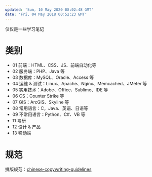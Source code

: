 ```yaml
---
updated: 'Sun, 10 May 2020 08:02:48 GMT'
date: 'Fri, 04 May 2018 00:52:23 GMT'
---
```


仅仅是一些学习笔记

# 类别

-   01 前端：HTML、CSS、JS、前端自动化等
-   02 服务端：PHP、Java 等
-   03 数据库：MySQL、Oracle、Access 等
-   04 运维 & 测试：Linux、Apache、Nginx、Memcached、JMeter 等
-   05 实用技术：Adobe、Office、Sublime、IDE 等
-   06 CS：Counter Strike 等
-   07 GIS：ArcGIS、Skyline 等
-   08 常用语言：C，Java、英语、日语等
-   09 不常用语言：Python、C#、VB 等
-   11 考研
-   12 设计 & 产品
-   13 移动端

# 规范

排版规范：[chinese-copywriting-guidelines](https://github.com/sparanoid/chinese-copywriting-guidelines/blob/master/README.zh-CN.md)
